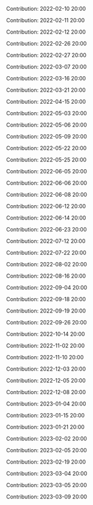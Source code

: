 Contribution: 2022-02-10 20:00

Contribution: 2022-02-11 20:00

Contribution: 2022-02-12 20:00

Contribution: 2022-02-26 20:00

Contribution: 2022-02-27 20:00

Contribution: 2022-03-07 20:00

Contribution: 2022-03-16 20:00

Contribution: 2022-03-21 20:00

Contribution: 2022-04-15 20:00

Contribution: 2022-05-03 20:00

Contribution: 2022-05-06 20:00

Contribution: 2022-05-09 20:00

Contribution: 2022-05-22 20:00

Contribution: 2022-05-25 20:00

Contribution: 2022-06-05 20:00

Contribution: 2022-06-06 20:00

Contribution: 2022-06-08 20:00

Contribution: 2022-06-12 20:00

Contribution: 2022-06-14 20:00

Contribution: 2022-06-23 20:00

Contribution: 2022-07-12 20:00

Contribution: 2022-07-22 20:00

Contribution: 2022-08-02 20:00

Contribution: 2022-08-16 20:00

Contribution: 2022-09-04 20:00

Contribution: 2022-09-18 20:00

Contribution: 2022-09-19 20:00

Contribution: 2022-09-26 20:00

Contribution: 2022-10-14 20:00

Contribution: 2022-11-02 20:00

Contribution: 2022-11-10 20:00

Contribution: 2022-12-03 20:00

Contribution: 2022-12-05 20:00

Contribution: 2022-12-08 20:00

Contribution: 2023-01-04 20:00

Contribution: 2023-01-15 20:00

Contribution: 2023-01-21 20:00

Contribution: 2023-02-02 20:00

Contribution: 2023-02-05 20:00

Contribution: 2023-02-19 20:00

Contribution: 2023-03-04 20:00

Contribution: 2023-03-05 20:00

Contribution: 2023-03-09 20:00

